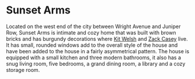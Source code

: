 # Sunset Arms

Located on the west end of the city between Wright Avenue and Juniper Row, Sunset Arms is intimate and cozy home that was built with brown bricks and has burgundy decorations where [Kit Welsh](../characters/kit.md) and [Zack Casey](../characters/zackc.md) live. It has small, rounded windows add to the overall style of the house and have been added to the house in a fairly asymmetrical pattern. The house is equipped with a small kitchen and three modern bathrooms, it also has a snug living room, five bedrooms, a grand dining room, a library and a cozy storage room.
